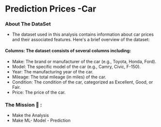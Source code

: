 # Prediction Prices -Car 

### About The DataSet
- The dataset used in this analysis contains information about car prices and their associated features. Here's a brief overview of the dataset:
#### Columns: The dataset consists of several columns including:

- Make: The brand or manufacturer of the car (e.g., Toyota, Honda, Ford).
- Model: The specific model of the car (e.g., Camry, Civic, F-150).
- Year: The manufacturing year of the car.
- Mileage: The total mileage (in miles) of the car.
- Condition: The condition of the car, categorized as Excellent, Good, or Fair.
- Price: The price of the car.


### The Mission 🎈 :
- Make the Analysis
- Make ML- Model - Prediction
